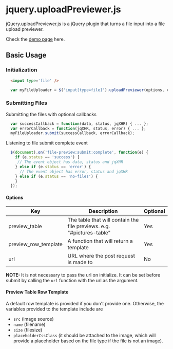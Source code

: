 # jquery.uploadPreviewer.js

jQuery.uploadPreviewer.js is a jQuery plugin that turns a file input into a file upload previewer.

Check the [demo page](http://opsmanager.github.io/jquery.uploadPreviewer.js) here.

## Basic Usage

### Initialization

```html
  <input type='file' />
```

```javascript
  var myFileUploader = $('input[type=file]').uploadPreviewer(options, callback);
```

### Submitting Files

Submitting the files with optional callbacks

```javascript
  var successCallback = function(data, status, jqXHR) { ... };
  var errorCallback = function(jqXHR, status, error) { ... };
  myFileUploader.submit(successCallback, errorCallback);
```

Listening to file submit complete event

```javascript
  $(document).on('file-preview:submit:complete', function(e) {
    if (e.status == 'success') {
     // The event object has data, status and jqXHR
    } else if (e.status == 'error') {
      // The event object has error, status and jqXHR
    } else if (e.status == 'no-files') {
    }
  });
```

#### Options

| Key                   | Description                                                           | Optional |
| --------------------- | --------------------------------------------------------------------- | -------- |
| preview_table         | The table that will contain the file previews. e.g. "#pictures-table" | Yes      |
| preview_row_template  | A function that will return a template                                | Yes      |
| url                   | URL where the post request is made to                                 | No       |

**NOTE:** It is not necessary to pass the url on initialize. It can be set before submit by calling the `url`
function with the url as the argument.

#### Preview Table Row Template

A default row template is provided if you don't provide one. Otherwise, the variables
provided to the template include are
- `src` (image source)
- `name` (filename)
- `size` (filesize)
- `placeholderCssClass` (it should be attached to the image, which will provide a placeholder based on the file type if the file is not an image).


